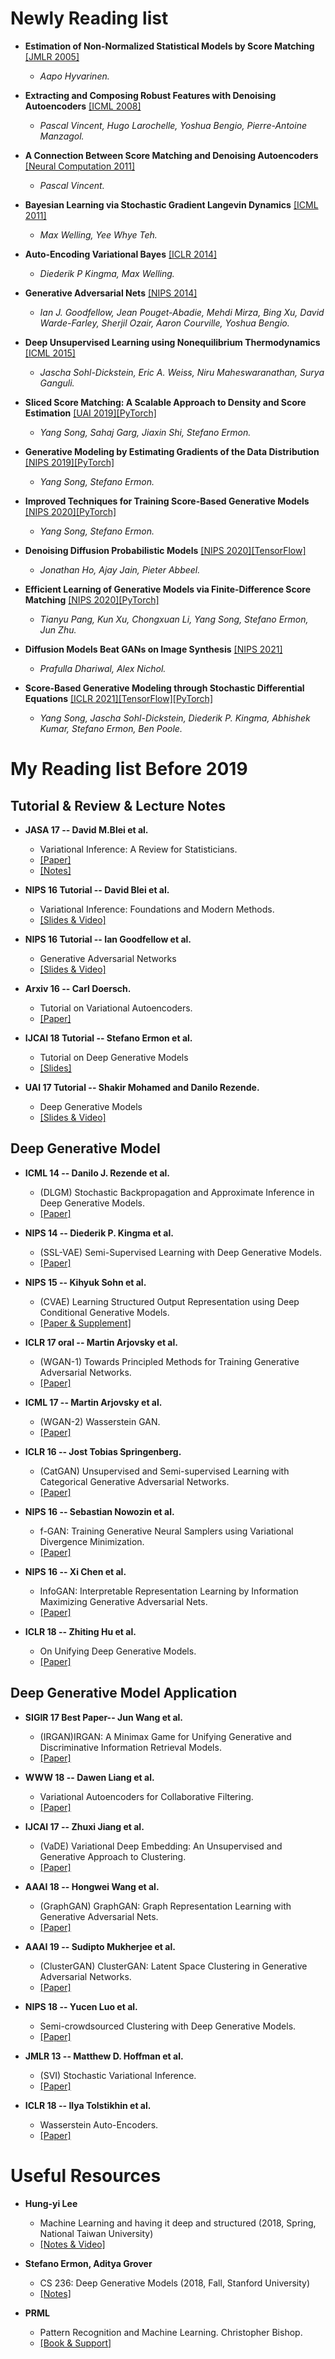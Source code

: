 # Newly Reading list

- **Estimation of Non-Normalized Statistical Models by Score Matching** [[JMLR 2005]](https://jmlr.csail.mit.edu/beta/papers/v6/hyvarinen05a.html)
  - *Aapo Hyvarinen.*

- **Extracting and Composing Robust Features with Denoising Autoencoders** [[ICML 2008]](https://dl.acm.org/doi/10.1145/1390156.1390294)
  - *Pascal Vincent, Hugo Larochelle, Yoshua Bengio, Pierre-Antoine Manzagol.*

- **A Connection Between Score Matching and Denoising Autoencoders** [[Neural Computation 2011]](https://direct.mit.edu/neco/article/23/7/1661/7677/A-Connection-Between-Score-Matching-and-Denoising)
  - *Pascal Vincent.*

- **Bayesian Learning via Stochastic Gradient Langevin Dynamics** [[ICML 2011]](https://dl.acm.org/doi/10.5555/3104482.3104568)
  - *Max Welling, Yee Whye Teh.*

- **Auto-Encoding Variational Bayes** [[ICLR 2014]](https://arxiv.org/abs/1312.6114)
  - *Diederik P Kingma, Max Welling.*

- **Generative Adversarial Nets** [[NIPS 2014]](https://arxiv.org/abs/1406.2661)
  - *Ian J. Goodfellow, Jean Pouget-Abadie, Mehdi Mirza, Bing Xu, David Warde-Farley, Sherjil Ozair, Aaron Courville, Yoshua Bengio.*

- **Deep Unsupervised Learning using Nonequilibrium Thermodynamics** [[ICML 2015]](https://arxiv.org/abs/1503.03585)
  - *Jascha Sohl-Dickstein, Eric A. Weiss, Niru Maheswaranathan, Surya Ganguli.*

- **Sliced Score Matching: A Scalable Approach to Density and Score Estimation** [[UAI 2019]](https://arxiv.org/abs/1905.07088)[[PyTorch]](https://github.com/ermongroup/sliced_score_matching)
  - *Yang Song, Sahaj Garg, Jiaxin Shi, Stefano Ermon.*

- **Generative Modeling by Estimating Gradients of the Data Distribution** [[NIPS 2019]](https://arxiv.org/abs/1907.05600)[[PyTorch]](https://github.com/ermongroup/ncsn)
  - *Yang Song, Stefano Ermon.*

- **Improved Techniques for Training Score-Based Generative Models** [[NIPS 2020]](https://arxiv.org/abs/2006.09011)[[PyTorch]](https://github.com/ermongroup/ncsnv2)
  - *Yang Song, Stefano Ermon.*

- **Denoising Diffusion Probabilistic Models** [[NIPS 2020]](http://arxiv.org/abs/2006.11239)[[TensorFlow]](https://github.com/hojonathanho/diffusion)
  - *Jonathan Ho, Ajay Jain, Pieter Abbeel.*

- **Efficient Learning of Generative Models via Finite-Difference Score Matching** [[NIPS 2020]](https://arxiv.org/abs/2007.03317)[[PyTorch]](https://github.com/taufikxu/FD-ScoreMatching)
  - *Tianyu Pang, Kun Xu, Chongxuan Li, Yang Song, Stefano Ermon, Jun Zhu.*

- **Diffusion Models Beat GANs on Image Synthesis** [[NIPS 2021]](http://arxiv.org/abs/2105.05233)
  - *Prafulla Dhariwal, Alex Nichol.*

- **Score-Based Generative Modeling through Stochastic Differential Equations** [[ICLR 2021]](https://arxiv.org/abs/2011.13456)[[TensorFlow]](https://github.com/yang-song/score_sde)[[PyTorch]](https://github.com/yang-song/score_sde_pytorch)
  - *Yang Song, Jascha Sohl-Dickstein, Diederik P. Kingma, Abhishek Kumar, Stefano Ermon, Ben Poole.*


# My Reading list Before 2019

## Tutorial & Review & Lecture Notes 

- **JASA 17 -- David M.Blei et al.**
  - Variational Inference: A Review for Statisticians.    
  - [[Paper]](https://arxiv.org/abs/1601.00670)
  - [[Notes]](https://www.cs.princeton.edu/courses/archive/fall11/cos597C/lectures/variational-inference-i.pdf)

- **NIPS 16 Tutorial -- David Blei et al.**
  - Variational Inference: Foundations and Modern Methods.   
  - [[Slides & Video]](https://nips.cc/Conferences/2016/Schedule?showEvent=6199)

- **NIPS 16 Tutorial -- Ian Goodfellow et al.**
  - Generative Adversarial Networks
  - [[Slides & Video]](https://nips.cc/Conferences/2016/Schedule?showEvent=6202)

- **Arxiv 16 -- Carl Doersch.**
  - Tutorial on Variational Autoencoders.   
  - [[Paper]](https://arxiv.org/abs/1606.05908)

- **IJCAI 18 Tutorial -- Stefano Ermon et al.**
  - Tutorial on Deep Generative Models
  - [[Slides]](https://ermongroup.github.io/generative-models/)
  
- **UAI 17 Tutorial -- Shakir Mohamed and Danilo Rezende.**
  - Deep Generative Models
  - [[Slides & Video]](http://auai.org/uai2017/tutorials.php)

## Deep Generative Model

- **ICML 14 -- Danilo J. Rezende et al.**
  - (DLGM) Stochastic Backpropagation and Approximate Inference in Deep Generative Models.  
  - [[Paper]](https://arxiv.org/pdf/1401.4082v3.pdf)
  
- **NIPS 14 -- Diederik P. Kingma et al.**
  - (SSL-VAE) Semi-Supervised Learning with Deep Generative Models.   
  - [[Paper]](https://arxiv.org/abs/1406.5298)

- **NIPS 15 -- Kihyuk Sohn et al.**
  - (CVAE) Learning Structured Output Representation using Deep Conditional Generative Models.   
  - [[Paper & Supplement]](http://papers.nips.cc/paper/5775-learning-structured-output-representation-using-deep-conditional)

- **ICLR 17 oral -- Martin Arjovsky et al.**
  - (WGAN-1) Towards Principled Methods for Training Generative Adversarial Networks.   
  - [[Paper]](https://arxiv.org/abs/1701.04862)

- **ICML 17 -- Martin Arjovsky et al.**
  - (WGAN-2) Wasserstein GAN.   
  - [[Paper]](https://arxiv.org/abs/1701.07875)

- **ICLR 16 -- Jost Tobias Springenberg.**
  - (CatGAN) Unsupervised and Semi-supervised Learning with Categorical Generative Adversarial Networks.
  - [[Paper]](https://arxiv.org/abs/1511.06390)
  
- **NIPS 16 -- Sebastian Nowozin et al.**
  - f-GAN: Training Generative Neural Samplers using Variational Divergence Minimization.
  - [[Paper]](https://arxiv.org/abs/1606.00709)
  
- **NIPS 16 -- Xi Chen et al.**
  - InfoGAN: Interpretable Representation Learning by Information Maximizing Generative Adversarial Nets.
  - [[Paper]](https://arxiv.org/abs/1606.03657v1)
  
- **ICLR 18 -- Zhiting Hu et al.**
  - On Unifying Deep Generative Models.
  - [[Paper]](https://arxiv.org/abs/1706.00550)

## Deep Generative Model Application

- **SIGIR 17 Best Paper-- Jun Wang et al.**
  - (IRGAN)IRGAN: A Minimax Game for Unifying Generative and Discriminative Information Retrieval Models.   
  - [[Paper]](https://arxiv.org/abs/1705.10513)

- **WWW 18 -- Dawen Liang et al.**
  - Variational Autoencoders for Collaborative Filtering.   
  - [[Paper]](https://arxiv.org/abs/1802.05814)

- **IJCAI 17 -- Zhuxi Jiang et al.**
  - (VaDE) Variational Deep Embedding: An Unsupervised and Generative Approach to Clustering.
  - [[Paper]](https://arxiv.org/abs/1611.05148)

- **AAAI 18 -- Hongwei Wang et al.**
  - (GraphGAN) GraphGAN: Graph Representation Learning with Generative Adversarial Nets.   
  - [[Paper]](https://arxiv.org/abs/1711.08267)

- **AAAI 19 -- Sudipto Mukherjee et al.**
  - (ClusterGAN) ClusterGAN: Latent Space Clustering in Generative Adversarial Networks.
  - [[Paper]](https://arxiv.org/abs/1809.03627)
  
- **NIPS 18 -- Yucen Luo et al.**
  - Semi-crowdsourced Clustering with Deep Generative Models.
  - [[Paper]](https://arxiv.org/abs/1810.11971?context=cs)

- **JMLR 13 -- Matthew D. Hoffman et al.**
  - (SVI) Stochastic Variational Inference.   
  - [[Paper]](http://www.jmlr.org/papers/volume14/hoffman13a/hoffman13a.pdf)
      
- **ICLR 18 -- Ilya Tolstikhin et al.**
  - Wasserstein Auto-Encoders.   
  - [[Paper]](https://arxiv.org/abs/1711.01558)
 
 # Useful Resources
 
- **Hung-yi Lee**
  - Machine Learning and having it deep and structured (2018, Spring, National Taiwan University)
  - [[Notes & Video]](http://speech.ee.ntu.edu.tw/~tlkagk/courses_MLDS18.html)

- **Stefano Ermon, Aditya Grover**
  - CS 236: Deep Generative Models (2018, Fall, Stanford University)
  - [[Notes]](https://deepgenerativemodels.github.io/)
  
- **PRML**
  - Pattern Recognition and Machine Learning.   Christopher Bishop.
  - [[Book & Support]](https://www.microsoft.com/en-us/research/people/cmbishop/#!prml-book)
